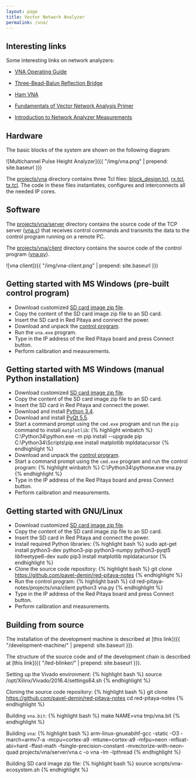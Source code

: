 ```yaml
---
layout: page
title: Vector Network Analyzer 
permalink: /vna/
---
```


Interesting links
-----

Some interesting links on network analyzers:

 - [VNA Operating Guide](http://www.wetterlin.org/sam/SA/Operation/VNA_Guide.pdf)

 - [Three-Bead-Balun Reflection Bridge](http://www.wetterlin.org/sam/Reflection/3BeadBalunBridge.pdf)
 
 - [Ham VNA](http://dxatlas.com/HamVNA)

 - [Fundamentals of Vector Network Analysis Primer](http://rohde-schwarz-scopes.com/designcon/VNA%20fundamentals%20primer.pdf)

 - [Introduction to Network Analyzer Measurements](http://download.ni.com/evaluation/rf/Introduction_to_Network_Analyzer_Measurements.pdf)

Hardware
-----

The basic blocks of the system are shown on the following diagram:

![Multichannel Pulse Height Analyzer]({{ "/img/vna.png" | prepend: site.baseurl }})

The [projects/vna](https://github.com/pavel-demin/red-pitaya-notes/tree/master/projects/vna) directory contains three Tcl files: [block_design.tcl](https://github.com/pavel-demin/red-pitaya-notes/blob/master/projects/vna/block_design.tcl), [rx.tcl](https://github.com/pavel-demin/red-pitaya-notes/blob/master/projects/vna/rx.tcl), [tx.tcl](https://github.com/pavel-demin/red-pitaya-notes/blob/master/projects/vna/tx.tcl). The code in these files instantiates, configures and interconnects all the needed IP cores.

Software
-----

The [projects/vna/server](https://github.com/pavel-demin/red-pitaya-notes/tree/master/projects/vna/server) directory contains the source code of the TCP server ([vna.c](https://github.com/pavel-demin/red-pitaya-notes/blob/master/projects/vna/server/vna.c)) that receives control commands and transmits the data to the control program running on a remote PC.

The [projects/vna/client](https://github.com/pavel-demin/red-pitaya-notes/tree/master/projects/vna/client) directory contains the source code of the control program ([vna.py](https://github.com/pavel-demin/red-pitaya-notes/blob/master/projects/vna/client/vna.py)).

![vna client]({{ "/img/vna-client.png" | prepend: site.baseurl }})

Getting started with MS Windows (pre-built control program)
-----

 - Download customized [SD card image zip file](https://www.dropbox.com/sh/5fy49wae6xwxa8a/AACaGYcNoWFKjqUksq8rAod-a/vna/ecosystem-0.95-1-6deb253-vna.zip?dl=1).
 - Copy the content of the SD card image zip file to an SD card.
 - Insert the SD card in Red Pitaya and connect the power.
 - Download and unpack the [control program](https://www.dropbox.com/sh/5fy49wae6xwxa8a/AADGRRovDF-rmVXGGm5y1hIra/vna/vna-win32-20161213.zip?dl=1).
 - Run the `vna.exe` program.
 - Type in the IP address of the Red Pitaya board and press Connect button.
 - Perform calibration and measurements.

Getting started with MS Windows (manual Python installation)
-----

 - Download customized [SD card image zip file](https://www.dropbox.com/sh/5fy49wae6xwxa8a/AACaGYcNoWFKjqUksq8rAod-a/vna/ecosystem-0.95-1-6deb253-vna.zip?dl=1).
 - Copy the content of the SD card image zip file to an SD card.
 - Insert the SD card in Red Pitaya and connect the power.
 - Download and install [Python 3.4](https://www.python.org/ftp/python/3.4.4/python-3.4.4.msi).
 - Download and install [PyQt 5.5](http://heanet.dl.sourceforge.net/project/pyqt/PyQt5/PyQt-5.5.1/PyQt5-5.5.1-gpl-Py3.4-Qt5.5.1-x32.exe).
 - Start a command prompt using the `cmd.exe` program and run the `pip` command to install `matplotlib`:
{% highlight winbatch %}
C:\Python34\python.exe -m pip install --upgrade pip
C:\Python34\Scripts\pip.exe install matplotlib mpldatacursor
{% endhighlight %}
 - Download and unpack the [control program](https://www.dropbox.com/sh/5fy49wae6xwxa8a/AAD7bIejuKXAr5im152FWcw_a/vna/vna-python3-20161213.zip?dl=1).
 - Start a command prompt using the `cmd.exe` program and run the control program:
{% highlight winbatch %}
C:\Python34\pythonw.exe vna.py
{% endhighlight %}
 - Type in the IP address of the Red Pitaya board and press Connect button.
 - Perform calibration and measurements.

Getting started with GNU/Linux
-----

 - Download customized [SD card image zip file](https://www.dropbox.com/sh/5fy49wae6xwxa8a/AACaGYcNoWFKjqUksq8rAod-a/vna/ecosystem-0.95-1-6deb253-vna.zip?dl=1).
 - Copy the content of the SD card image zip file to an SD card.
 - Insert the SD card in Red Pitaya and connect the power.
 - Install required Python libraries:
{% highlight bash %}
sudo apt-get install python3-dev python3-pip python3-numpy python3-pyqt5 libfreetype6-dev
sudo pip3 install matplotlib mpldatacursor
{% endhighlight %}
 - Clone the source code repository:
{% highlight bash %}
git clone https://github.com/pavel-demin/red-pitaya-notes
{% endhighlight %}
 - Run the control program:
{% highlight bash %}
cd red-pitaya-notes/projects/vna/client
python3 vna.py
{% endhighlight %}
 - Type in the IP address of the Red Pitaya board and press Connect button.
 - Perform calibration and measurements.

Building from source
-----

The installation of the development machine is described at [this link]({{ "/development-machine/" | prepend: site.baseurl }}).

The structure of the source code and of the development chain is described at [this link]({{ "/led-blinker/" | prepend: site.baseurl }}).

Setting up the Vivado environment:
{% highlight bash %}
source /opt/Xilinx/Vivado/2016.4/settings64.sh
{% endhighlight %}

Cloning the source code repository:
{% highlight bash %}
git clone https://github.com/pavel-demin/red-pitaya-notes
cd red-pitaya-notes
{% endhighlight %}

Building `vna.bit`:
{% highlight bash %}
make NAME=vna tmp/vna.bit
{% endhighlight %}

Building `vna`:
{% highlight bash %}
arm-linux-gnueabihf-gcc -static -O3 -march=armv7-a -mcpu=cortex-a9 -mtune=cortex-a9 -mfpu=neon -mfloat-abi=hard -ffast-math -fsingle-precision-constant -mvectorize-with-neon-quad projects/vna/server/vna.c -o vna -lm -lpthread
{% endhighlight %}

Building SD card image zip file:
{% highlight bash %}
source scripts/vna-ecosystem.sh
{% endhighlight %}
